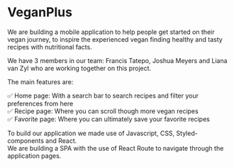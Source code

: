 # VeganPlus

We are building a mobile application to help people get started on their vegan journey, to inspire the experienced vegan finding healthy and tasty recipes with nutritional facts.

We have 3 members in our team: Francis Tatepo, Joshua Meyers and Liana van Zyl who are working together on this project.

The main features are:

✅ Home page: With a search bar to search recipes and filter your preferences from here  
✅ Recipe page: Where you can scroll though more vegan recipes     
✅ Favorite page: Where you can ultimately save your favorite recipes    

To build our application we made use of Javascript, CSS, Styled-components and React.   
We are building a SPA with the use of React Route to navigate through the application pages. 

